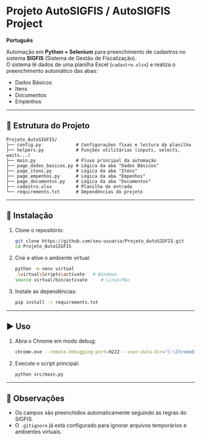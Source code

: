 # Projeto AutoSIGFIS / AutoSIGFIS Project

**Português**

Automação em **Python + Selenium** para preenchimento de cadastros no sistema **SIGFIS** (Sistema de Gestão de Fiscalização).  
O sistema lê dados de uma planilha Excel (`cadastro.xlsx`) e realiza o preenchimento automático das abas:

- Dados Básicos
- Itens
- Documentos
- Empenhos

---

## 📂 Estrutura do Projeto

```
Projeto_AutoSIGFIS/
├── config.py             # Configurações fixas e leitura da planilha
├── helpers.py            # Funções utilitárias (inputs, selects, waits...)
├── main.py               # Fluxo principal da automação
├── page_dados_basicos.py # Lógica da aba "Dados Básicos"
├── page_itens.py         # Lógica da aba "Itens"
├── page_empenhos.py      # Lógica da aba "Empenhos"
├── page_documentos.py    # Lógica da aba "Documentos"
├── cadastro.xlsx         # Planilha de entrada
└── requirements.txt      # Dependências do projeto
```

---

## 🚀 Instalação

1. Clone o repositório:
   ```bash
   git clone https://github.com/seu-usuario/Projeto_AutoSIGFIS.git
   cd Projeto_AutoSIGFIS
   ```

2. Crie e ative o ambiente virtual:
   ```bash
   python -m venv virtual
   .\virtual\Scripts\activate   # Windows
   source virtual/bin/activate     # Linux/Mac
   ```

3. Instale as dependências:
   ```bash
   pip install -r requirements.txt
   ```

---

## ▶️ Uso

1. Abra o Chrome em modo debug:
   ```bash
   chrome.exe --remote-debugging-port=9222 --user-data-dir="C:\ChromeDebugProfile"
   ```

2. Execute o script principal:
   ```bash
   python src/main.py
   ```

---

## 📌 Observações

- Os campos são preenchidos automaticamente seguindo as regras do SIGFIS.
- O `.gitignore` já está configurado para ignorar arquivos temporários e ambientes virtuais.
